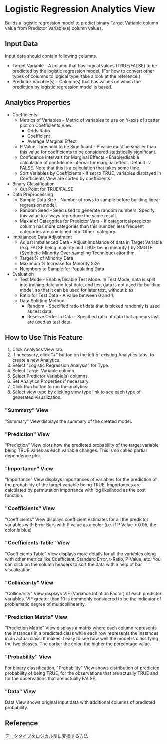 # Logistic Regression Analytics View

Builds a logistic regression model to predict binary Target Variable column value from Predictor Variable(s) column values.

## Input Data
Input data should contain following columns.

  * Target Variable - A column that has logical values (TRUE/FALSE) to be predicted by the logistic regression model. (For how to convert other types of columns to logical type, take a look at the reference.)
  * Predictor Variable(s) - Column(s) that has values on which the prediction by logistic regression model is based.

## Analytics Properties

  * Coefficients
    * Metrics of Variables - Metric of variables to use on Y-axis of scatter plot on Coefficients View.
      * Odds Ratio
      * Coefficient
      * Average Marginal Effect
    * P Value Threshold to be Significant - P value must be smaller than this value for coefficients to be considered statistically significant.
    * Confidence Intervals for Marginal Effects - Enable/disable calculation of confidence interval for marginal effect. Default is FALSE. Note that this is a calculation that takes some time.
    * Sort Variables by Coefficients - If set to TRUE, variables displayed in Coefficients View are sorted by coefficients.
  * Binary Classification
    * Cut Point for TRUE/FALSE
  * Data Preprocessing
    * Sample Data Size - Number of rows to sample before building linear regression model.
    * Random Seed - Seed used to generate random numbers. Specify this value to always reproduce the same result.
    * Max # of Categories for Predictor Vars - If categorical predictor column has more categories than this number, less frequent categories are combined into 'Other' category.
  * Imbalanced Data Adjustment
    * Adjust Imbalanced Data - Adjust imbalance of data in Target Variable (e.g. FALSE being majority and TRUE being minority.) by SMOTE (Synthetic Minority Over-sampling Technique) altorithm.
    * Target % of Minority Data
    * Maximum % Increase for Minority Size
    * Neighbors to Sample for Populating Data
  * Evaluation
    * Test Mode - Enable/Disable Test Mode. In Test Mode, data is split into training data and test data, and test data is not used for building model, so that it can be used for later test, without bias.
    * Ratio for Test Data - A value between 0 and 1.
    * Data Splitting Method
      * Random - Specified ratio of data that is picked randomly is used as test data.
      * Reserve Order in Data - Specified ratio of data that appears last are used as test data.

## How to Use This Feature

1. Click Analytics View tab.
2. If necessary, click "+" button on the left of existing Analytics tabs, to create a new Analytics.
3. Select "Logistic Regression Analysis" for Type.
4. Select Target Variable column.
5. Select Predictor Variable(s) columns.
6. Set Analytics Properties if necessary.
7. Click Run button to run the analytics.
8. Select view type by clicking view type link to see each type of generated visualization.

### "Summary" View
"Summary" View displays the summary of the created model.

### "Prediction" View
"Prediction" View plots how the predicted probability of the target variable being TRUE varies as each variable changes. This is so called partial dependence plot.

### "Importance" View
"Importance" View displays importances of variables for the prediction of the probability of the target variable being TRUE. Importances are calculated by permutation importance with log likelihood as the cost function.

### "Coefficients" View
"Coefficients" View displays coefficient estimates for all the predictor variables with Error Bars with P value as a color (i.e. If P Value < 0.05, the color is blue) 

### "Coefficients Table" View
"Coefficients Table" View displays more details for all the variables along with other metrics like Coefficient, Standard Error, t-Ratio, P-Value, etc. You can click on the column headers to sort the data with a help of bar visualization.

### "Collinearity" View
"Collinearity" View displays VIF (Variance Inflation Factor) of each predictor variables. VIF greater than 10 is commonly considered to be the indicator of problematic degree of multicollinearity.

### "Prediction Matrix" View
"Prediction Matrix" View displays a matrix where each column represents the instances in a predicted class while each row represents the instances in an actual class. It makes it easy to see how well the model is classifying the two classes. The darker the color, the higher the percentage value.

### "Probability" View
For binary classification, "Probability" View shows distribution of predicted probability of being TRUE, for the observations that are actually TRUE and for the observations that are actually FALSE.

### "Data" View
Data View shows original input data with additional columns of predicted probability.

## Reference

[データタイプをロジカル型に変換する方法](https://exploratory.io/note/GMq1Qom5tS/CGC0oYS8Gw)
